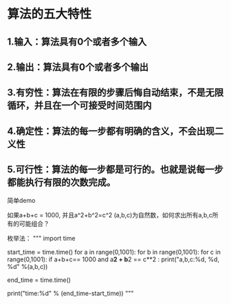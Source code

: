 # 算法的五大特性

## 1.输入：算法具有0个或者多个输入
## 2.输出：算法具有0个或者多个输出
## 3.有穷性：算法在有限的步骤后悔自动结束，不是无限循环，并且在一个可接受时间范围内
## 4.确定性：算法的每一步都有明确的含义，不会出现二义性
## 5.可行性：算法的每一步都是可行的。也就是说每一步都能执行有限的次数完成。

简单demo

如果a+b+c = 1000, 并且a^2+b^2=c^2 (a,b,c)为自然数，如何求出所有a,b,c所有的可能组合？

枚举法：
"""
import time

start_time = time.time()
for a in range(0,1001):
    for b in range(0,1001):
        for c in range(0,1001):
            if a+b+c== 1000 and a**2 + b**2 == c**2 :
                print("a,b,c:%d, %d, %d" %(a,b,c))

end_time = time.time()

print("time:%d" % (end_time-start_time))
"""
